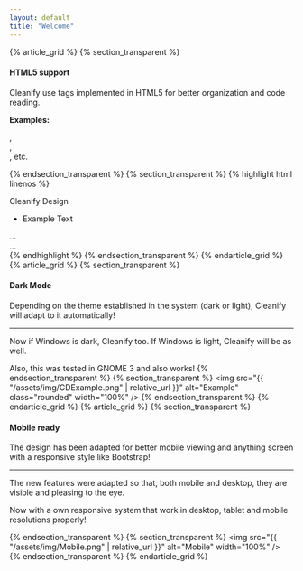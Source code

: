 ```yaml
---
layout: default
title: "Welcome"
---
```

{% article_grid %}
{% section_transparent %}

#### HTML5 support

Cleanify use tags implemented in HTML5 for better organization and code reading.

**Examples:** _<nav>_, _<section>_, _<article>_, etc.

{% endsection_transparent %}
{% section_transparent %}
{% highlight html linenos %}
<nav>
    <a class="navbar-title">Cleanify Design</a>
    <ul class="navbar-menu">
        <li>Example Text</li>
    </ul>
</nav>
<article>
    <section>...</section>
</article>
<footer>...</footer>
{% endhighlight %}
{% endsection_transparent %}
{% endarticle_grid %}
{% article_grid %}
{% section_transparent %}

#### Dark Mode

Depending on the theme established in the system (dark or light), Cleanify will adapt to it automatically!

***

Now if Windows is dark, Cleanify too. If Windows is light, Cleanify will be as well.

Also, this was tested in GNOME 3 and also works!
{% endsection_transparent %}
{% section_transparent %}
<img src="{{ "/assets/img/CDExample.png" | relative_url }}" alt="Example" class="rounded" width="100%" />
{% endsection_transparent %}
{% endarticle_grid %}
{% article_grid %}
{% section_transparent %}

#### Mobile ready

The design has been adapted for better mobile viewing and anything screen with a responsive style like Bootstrap!

***

The new features were adapted so that, both mobile and desktop, they are visible and pleasing to the eye.

Now with a own responsive system that work in desktop, tablet and mobile resolutions properly!

{% endsection_transparent %}
{% section_transparent %}
<img src="{{ "/assets/img/Mobile.png" | relative_url }}" alt="Mobile" width="100%" />
{% endsection_transparent %}
{% endarticle_grid %}
